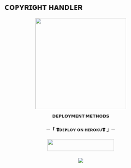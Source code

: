 # ᴄᴏᴘʏʀɪɢʜᴛ ʜᴀɴᴅʟᴇʀ

<p align="center"><a href="https://t.me/alonegroup121"><img src="https://graph.org/file/37077de233a43b6da9cee.jpg" width="300"></a></p>
<p align="center">

<p align="center">
<b>𝗗𝗘𝗣𝗟𝗢𝗬𝗠𝗘𝗡𝗧 𝗠𝗘𝗧𝗛𝗢𝗗𝗦</b>
</p>

<h3 align="center">
    ─「 ❣️ᴅᴇᴩʟᴏʏ ᴏɴ ʜᴇʀᴏᴋᴜ❣️ 」─
</h3>

<p align="center"><a href="https://dashboard.heroku.com/new?template=https://github.com/arimaxx/TEXTX"> <img src="https://img.shields.io/badge/Deploy%20On%20Heroku-darkred?style=for-the-badge&logo=heroku" width="220" height="38.45"/></a></p>
<h3 align="center">

<a href="https://www.youtube.com/watch?v=dQw4w9WgXcQ"><img src="https://user-images.githubusercontent.com/73097560/115834477-dbab4500-a447-11eb-908a-139a6edaec5c.gif"></a>
